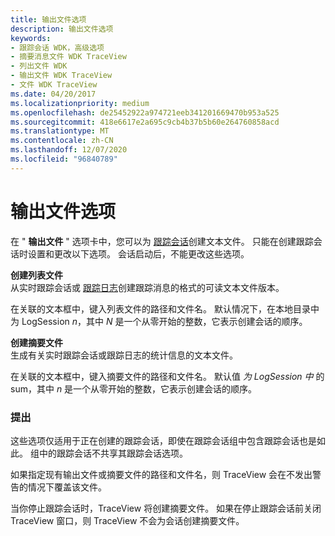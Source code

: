 ```yaml
---
title: 输出文件选项
description: 输出文件选项
keywords:
- 跟踪会话 WDK，高级选项
- 摘要消息文件 WDK TraceView
- 列出文件 WDK
- 输出文件 WDK TraceView
- 文件 WDK TraceView
ms.date: 04/20/2017
ms.localizationpriority: medium
ms.openlocfilehash: de25452922a974721eeb341201669470b953a525
ms.sourcegitcommit: 418e6617e2a695c9cb4b37b5b60e264760858acd
ms.translationtype: MT
ms.contentlocale: zh-CN
ms.lasthandoff: 12/07/2020
ms.locfileid: "96840789"
---
```

# <a name="output-file-options"></a>输出文件选项


在 " **输出文件** " 选项卡中，您可以为 [跟踪会话](trace-session.md)创建文本文件。 只能在创建跟踪会话时设置和更改以下选项。 会话启动后，不能更改这些选项。

<span id="Create_Listing_File"></span><span id="create_listing_file"></span><span id="CREATE_LISTING_FILE"></span>**创建列表文件**  
从实时跟踪会话或 [跟踪日志](trace-log.md)创建跟踪消息的格式的可读文本文件版本。

在关联的文本框中，键入列表文件的路径和文件名。 默认情况下，在本地目录中为 LogSession *n*，其中 *N* 是一个从零开始的整数，它表示创建会话的顺序。

<span id="Create_Summary_File"></span><span id="create_summary_file"></span><span id="CREATE_SUMMARY_FILE"></span>**创建摘要文件**  
生成有关实时跟踪会话或跟踪日志的统计信息的文本文件。

在关联的文本框中，键入摘要文件的路径和文件名。 默认值 *为 LogSession 中* 的 sum，其中 *n* 是一个从零开始的整数，它表示创建会话的顺序。

### <a name="span-idcommentsspanspan-idcommentsspancomments"></a><span id="comments"></span><span id="COMMENTS"></span>提出

这些选项仅适用于正在创建的跟踪会话，即使在跟踪会话组中包含跟踪会话也是如此。 组中的跟踪会话不共享其跟踪会话选项。

如果指定现有输出文件或摘要文件的路径和文件名，则 TraceView 会在不发出警告的情况下覆盖该文件。

当你停止跟踪会话时，TraceView 将创建摘要文件。 如果在停止跟踪会话前关闭 TraceView 窗口，则 TraceView 不会为会话创建摘要文件。

 

 





